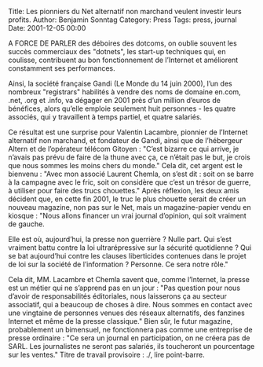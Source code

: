Title: Les pionniers du Net alternatif non marchand veulent investir leurs profits.
Author: Benjamin Sonntag
Category: Press
Tags: press, journal
Date: 2001-12-05 00:00

A FORCE DE PARLER des déboires des dotcoms, on oublie souvent les succès
commerciaux des "dotnets", les start-up techniques qui, en coulisse, contribuent
au bon fonctionnement de l’Internet et améliorent constamment ses performances.

Ainsi, la société française Gandi (Le Monde du 14 juin 2000), l’un des nombreux
"registrars" habilités à vendre des noms de domaine en.com, .net, .org et .info,
va dégager en 2001 près d’un million d’euros de bénéfices, alors qu’elle emploie
seulement huit personnes - les quatre associés, qui y travaillent à temps
partiel, et quatre salariés.

Ce résultat est une surprise pour Valentin Lacambre, pionnier de l’Internet
alternatif non marchand, et fondateur de Gandi, ainsi que de l’hébergeur Altern
et de l’opérateur télécom Gitoyen : "C’est bizarre ce qui arrive, je n’avais pas
prévu de faire de la thune avec ça, ce n’était pas le but, je crois que nous
sommes les moins chers du monde." Cela dit, cet argent est le bienvenu : "Avec
mon associé Laurent Chemla, on s’est dit : soit on se barre à la campagne avec
le fric, soit on considère que c’est un trésor de guerre, à utiliser pour faire
des trucs chouettes." Après réflexion, les deux amis décident que, en cette fin
2001, le truc le plus chouette serait de créer un nouveau magazine, non pas sur
le Net, mais un magazine-papier vendu en kiosque : "Nous allons financer un vrai
journal d’opinion, qui soit vraiment de gauche.

Elle est où, aujourd’hui, la presse non guerrière ? Nulle part. Qui s’est
vraiment battu contre la loi ultrarépressive sur la sécurité quotidienne ? Qui
se bat aujourd’hui contre les clauses liberticides contenues dans le projet de
loi sur la société de l’information ? Personne. Ce sera notre rôle."

Cela dit, MM. Lacambre et Chemla savent que, comme l’Internet, la presse est un
métier qui ne s’apprend pas en un jour : "Pas question pour nous d’avoir de
responsabilités éditoriales, nous laisserons ça au secteur associatif, qui a
beaucoup de choses à dire. Nous sommes en contact avec une vingtaine de
personnes venues des réseaux alternatifs, des fanzines Internet et même de la
presse classique." Bien sûr, le futur magazine, probablement un bimensuel, ne
fonctionnera pas comme une entreprise de presse ordinaire : "Ce sera un journal
en participation, on ne créera pas de SARL. Les journalistes ne seront pas
salariés, ils toucheront un pourcentage sur les ventes." Titre de travail
provisoire : ./, lire point-barre.
